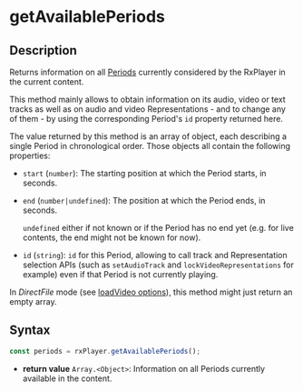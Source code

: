 # getAvailablePeriods

## Description

Returns information on all [Periods](../../Getting_Started/Glossary.md#period)
currently considered by the RxPlayer in the current content.

This method mainly allows to obtain information on its audio, video or text
tracks as well as on audio and video Representations - and to change any of
them - by using the corresponding Period's `id` property returned here.

The value returned by this method is an array of object, each describing a
single Period in chronological order.
Those objects all contain the following properties:

  - `start` (`number`): The starting position at which the Period starts, in
    seconds.

  - `end` (`number|undefined`): The position at which the Period ends, in
    seconds.

    `undefined` either if not known or if the Period has no end yet (e.g. for
    live contents, the end might not be known for now).

  - `id` (`string`): `id` for this Period, allowing to call track and
    Representation selection APIs (such as `setAudioTrack` and
    `lockVideoRepresentations` for example) even if that Period is not currently
    playing.

<div class="warning">
In <i>DirectFile</i> mode (see <a
href="../Loading_a_Content.md#transport">loadVideo options</a>),
this method might just return an empty array.
</div>

## Syntax

```js
const periods = rxPlayer.getAvailablePeriods();
```

  - **return value** `Array.<Object>`: Information on all Periods currently
    available in the content.
